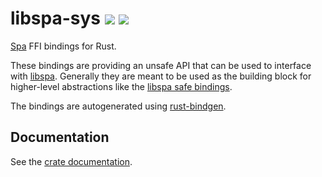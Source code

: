 # libspa-sys [![](https://img.shields.io/crates/v/libspa-sys.svg)](https://crates.io/crates/libspa-sys) [![](https://docs.rs/libspa-sys/badge.svg)](https://docs.rs/libspa-sys)

[Spa](https://pipewire.org) FFI bindings for Rust.

These bindings are providing an unsafe API that can be used to interface with
[libspa](https://pipewire.org).
Generally they are meant to be used as the building block for higher-level abstractions like
the [libspa safe bindings](https://crates.io/crates/libspa).

The bindings are autogenerated using [rust-bindgen](https://github.com/rust-lang/rust-bindgen).

## Documentation

See the [crate documentation](https://pipewire.pages.freedesktop.org/pipewire-rs/libspa_sys/).